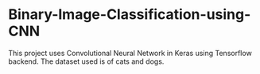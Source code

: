 # Binary-Image-Classification-using-CNN
This project uses Convolutional Neural Network in Keras using Tensorflow backend.
The dataset used is of cats and dogs.
